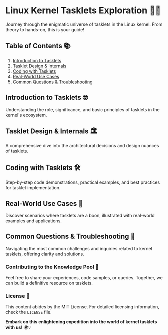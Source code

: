 # Linux Kernel Tasklets Exploration 🌌🔎

Journey through the enigmatic universe of tasklets in the Linux kernel. From theory to hands-on, this is your guide!

## Table of Contents 📚
1. [Introduction to Tasklets](#intro)
2. [Tasklet Design & Internals](#design)
3. [Coding with Tasklets](#code)
4. [Real-World Use Cases](#use-cases)
5. [Common Questions & Troubleshooting](#faq)

## Introduction to Tasklets 🤓<a name="intro"></a>

Understanding the role, significance, and basic principles of tasklets in the kernel's ecosystem.

## Tasklet Design & Internals 🏛️<a name="design"></a>

A comprehensive dive into the architectural decisions and design nuances of tasklets.

## Coding with Tasklets 🛠️<a name="code"></a>

Step-by-step code demonstrations, practical examples, and best practices for tasklet implementation.

## Real-World Use Cases 💼<a name="use-cases"></a>

Discover scenarios where tasklets are a boon, illustrated with real-world examples and applications.

## Common Questions & Troubleshooting 🧐<a name="faq"></a>

Navigating the most common challenges and inquiries related to kernel tasklets, offering clarity and solutions.

### Contributing to the Knowledge Pool 🌊

Feel free to share your experiences, code samples, or queries. Together, we can build a definitive resource on tasklets.

### License 📜

This content abides by the MIT License. For detailed licensing information, check the `LICENSE` file.

**Embark on this enlightening expedition into the world of kernel tasklets with us!** 🌍💡
